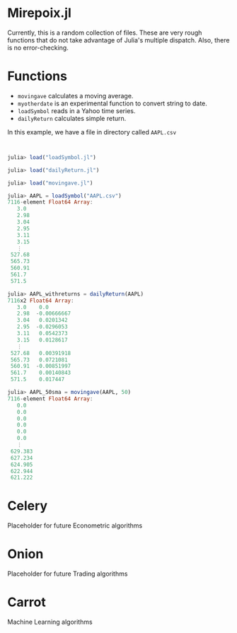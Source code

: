 Mirepoix.jl
=========

Currently, this is a random collection of files. These are very
rough functions that do not take advantage of Julia's multiple
dispatch. Also, there is no error-checking.

# Functions

* `movingave` calculates a moving average.
* `myotherdate` is an experimental function to convert string to date.
* `loadSymbol` reads in a Yahoo time series. 
* `dailyReturn` calculates simple return. 

In this example, we have a file in directory called `AAPL.csv`


```julia


julia> load("loadSymbol.jl")

julia> load("dailyReturn.jl")

julia> load("movingave.jl")

julia> AAPL = loadSymbol("AAPL.csv")
7116-element Float64 Array:
   3.0 
   2.98
   3.04
   2.95
   3.11
   3.15
   ⋮   
 527.68
 565.73
 560.91
 561.7 
 571.5 

julia> AAPL_withreturns = dailyReturn(AAPL)
7116x2 Float64 Array:
   3.0    0.0       
   2.98  -0.00666667
   3.04   0.0201342 
   2.95  -0.0296053 
   3.11   0.0542373 
   3.15   0.0128617 
   ⋮                
 527.68   0.00391918
 565.73   0.0721081 
 560.91  -0.00851997
 561.7    0.00140843
 571.5    0.017447 

julia> AAPL_50sma = movingave(AAPL, 50)
7116-element Float64 Array:
   0.0  
   0.0  
   0.0  
   0.0  
   0.0  
   0.0  
   ⋮    
 629.383
 627.234
 624.905
 622.944
 621.222
```
# Celery

Placeholder for future Econometric algorithms

# Onion

Placeholder for future  Trading algorithms

# Carrot 

Machine Learning algorithms
